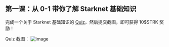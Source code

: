 ## 第一课：从 0-1 带你了解 Starknet 基础知识

完成一个关于 Starknet 基础知识的 [Quiz](https://openbuild.xyz/quiz/2025041601)，然后提交截图，即可获得 10\$STRK 奖励！

Quiz 截图： 
![image](https://github.com/user-attachments/assets/6e657a5e-1bb2-4607-a45f-089f34bd13c1)

